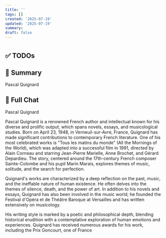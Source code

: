 ```yaml
---
title: ''
tags: []
created: '2025-07-19'
updated: '2025-07-19'
summary:
draft: false
---
```


# 

## ✅ TODOs


## 📌 Summary
Pascal Quignard

## 🧠 Full Chat


Pascal Quignard

Pascal Quignard is a renowned French author and intellectual known for his diverse and prolific output, which spans novels, essays, and musicological studies. Born on April 23, 1948, in Verneuil-sur-Avre, France, Quignard has made significant contributions to contemporary French literature. One of his most celebrated works is "Tous les matins du monde" (All the Mornings of the World), which was adapted into a successful film in 1991, directed by Alain Corneau and starring Jean-Pierre Marielle, Anne Brochet, and Gérard Depardieu. The story, centered around the 17th-century French composer Sainte-Colombe and his pupil Marin Marais, explores themes of music, solitude, and the search for perfection.

Quignard's works are characterized by a deep reflection on the past, music, and the ineffable nature of human existence. He often delves into the themes of silence, death, and the power of art. In addition to his novels and essays, Quignard has also been involved in the music world; he founded the Festival d'Opéra et de Théâtre Baroque at Versailles and has written extensively on musicology.

His writing style is marked by a poetic and philosophical depth, blending historical erudition with a contemplative exploration of human emotions and experiences. Quignard has received numerous awards for his work, including the Prix Goncourt, one of France